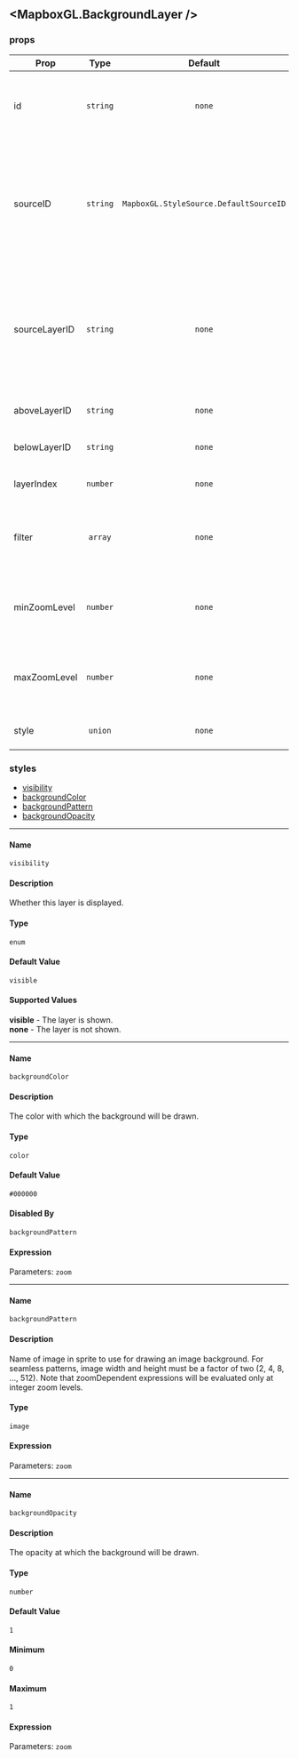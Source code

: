 ## <MapboxGL.BackgroundLayer />
### 

### props
| Prop | Type | Default | Required | Description |
| ---- | :--: | :-----: | :------: | :----------: |
| id | `string` | `none` | `false` | A string that uniquely identifies the source in the style to which it is added. |
| sourceID | `string` | `MapboxGL.StyleSource.DefaultSourceID` | `false` | The source from which to obtain the data to style. If the source has not yet been added to the current style, the behavior is undefined. |
| sourceLayerID | `string` | `none` | `false` | Identifier of the layer within the source identified by the sourceID property from which the receiver obtains the data to style. |
| aboveLayerID | `string` | `none` | `false` | Inserts a layer above aboveLayerID. |
| belowLayerID | `string` | `none` | `false` | Inserts a layer below belowLayerID |
| layerIndex | `number` | `none` | `false` | Inserts a layer at a specified index |
| filter | `array` | `none` | `false` | Filter only the features in the source layer that satisfy a condition that you define |
| minZoomLevel | `number` | `none` | `false` | The minimum zoom level at which the layer gets parsed and appears. |
| maxZoomLevel | `number` | `none` | `false` | The maximum zoom level at which the layer gets parsed and appears. |
| style | `union` | `none` | `false` | Customizable style attributes |


### styles

* <a href="#name">visibility</a><br/>
* <a href="#name-1">backgroundColor</a><br/>
* <a href="#name-2">backgroundPattern</a><br/>
* <a href="#name-3">backgroundOpacity</a><br/>

___

#### Name
`visibility`

#### Description
Whether this layer is displayed.

#### Type
`enum`
#### Default Value
`visible`

#### Supported Values
**visible** - The layer is shown.<br />
**none** - The layer is not shown.<br />



___

#### Name
`backgroundColor`

#### Description
The color with which the background will be drawn.

#### Type
`color`
#### Default Value
`#000000`


#### Disabled By
`backgroundPattern`

#### Expression

Parameters: `zoom`

___

#### Name
`backgroundPattern`

#### Description
Name of image in sprite to use for drawing an image background. For seamless patterns, image width and height must be a factor of two (2, 4, 8, ..., 512). Note that zoomDependent expressions will be evaluated only at integer zoom levels.

#### Type
`image`


#### Expression

Parameters: `zoom`

___

#### Name
`backgroundOpacity`

#### Description
The opacity at which the background will be drawn.

#### Type
`number`
#### Default Value
`1`

#### Minimum
`0`


#### Maximum
`1`

#### Expression

Parameters: `zoom`

